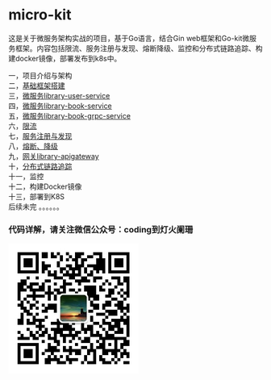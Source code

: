# micro-kit

这是关于微服务架构实战的项目，基于Go语言，结合Gin web框架和Go-kit微服务框架。内容包括限流、服务注册与发现、熔断降级、监控和分布式链路追踪、构建docker镜像，部署发布到k8s中。 

一，项目介绍与架构  
二，[基础框架搭建](https://github.com/Justin02180218/micro-kit/tree/master/micro-kit-base)  
三，[微服务library-user-service](https://github.com/Justin02180218/micro-kit/tree/master/micro-kit-user)  
四，[微服务library-book-service](https://github.com/Justin02180218/micro-kit/tree/master/micro-kit-book)  
五，[微服务library-book-grpc-service](https://github.com/Justin02180218/micro-kit/tree/master/micro-kit-book-grpc)  
六，[限流](https://github.com/Justin02180218/micro-kit/tree/master/micro-kit-ratelimit)    
七，[服务注册与发现](https://github.com/Justin02180218/micro-kit/tree/master/micro-kit-consul)  
八，[熔断、降级](https://github.com/Justin02180218/micro-kit/tree/master/micro-kit-hystrix)  
九，[网关library-apigateway](https://github.com/Justin02180218/micro-kit/tree/master/micro-kit-apigateway)  
十，[分布式链路追踪](https://github.com/Justin02180218/micro-kit/tree/master/micro-kit-zipkin)  
十一，监控  
十二，构建Docker镜像  
十三，部署到K8S  
后续未完 。。。。。。  

### 代码详解，请关注微信公众号：coding到灯火阑珊

![Image](https://github.com/Justin02180218/distribute-election-bully/blob/master/qrcode_for_gh_8a5b7b90c100_258.jpg)
